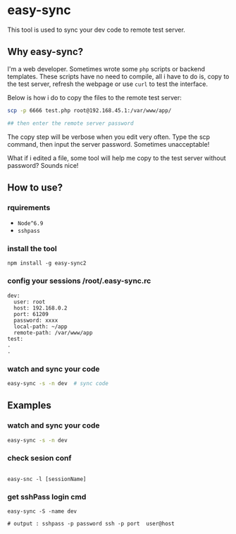 # easy-sync

This tool is used to sync your dev code to remote test server.

## Why easy-sync?

I'm a web developer. Sometimes wrote some `php` scripts or backend templates.
These scripts have no need to compile, all i have to do is, copy to the test server, refresh the webpage or use `curl` to test the interface.

Below is how i do to copy the files to the remote test server:

``` bash
scp -p 6666 test.php root@192.168.45.1:/var/www/app/

## then enter the remote server password
```
The copy step will be verbose when you edit very often. Type the scp command,
then input the server password. Sometimes unacceptable!

What if i edited a file, some tool will help me copy to the test server without
password? Sounds nice!

## How to use?

### rquirements

* `Node^6.9`
* `sshpass`

### install the tool

```
npm install -g easy-sync2
```

### config your sessions /root/.easy-sync.rc

```
dev:
  user: root
  host: 192.168.0.2
  port: 61209
  password: xxxx
  local-path: ~/app
  remote-path: /var/www/app
test:
.
.
```

### watch and sync your code

``` bash
easy-sync -s -n dev  # sync code
```

## Examples


### watch and sync your code
``` bash
easy-sync -s -n dev

```

### check sesion conf

```

easy-snc -l [sessionName]

```

### get sshPass login cmd

```
easy-sync -S -name dev

# output : sshpass -p password ssh -p port  user@host
```
